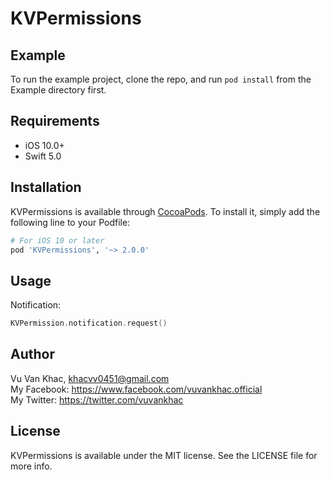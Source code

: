 # KVPermissions

## Example

To run the example project, clone the repo, and run `pod install` from the Example directory first.

## Requirements

* iOS 10.0+
* Swift 5.0

## Installation

KVPermissions is available through [CocoaPods](https://cocoapods.org). To install
it, simply add the following line to your Podfile:

```ruby
# For iOS 10 or later
pod 'KVPermissions', '~> 2.0.0'
```

## Usage

Notification:
```swift
KVPermission.notification.request()
```

## Author

Vu Van Khac, khacvv0451@gmail.com<br/>
My Facebook: https://www.facebook.com/vuvankhac.official<br/>
My Twitter: https://twitter.com/vuvankhac<br/>

## License

KVPermissions is available under the MIT license. See the LICENSE file for more info.
